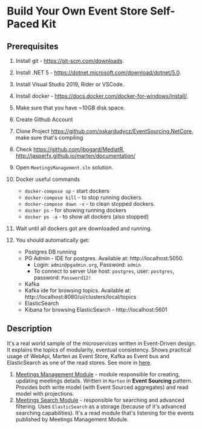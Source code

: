 # Build Your Own Event Store Self-Paced Kit

## Prerequisites

1. Install git - https://git-scm.com/downloads.
2. Install .NET 5 - https://dotnet.microsoft.com/download/dotnet/5.0.
3. Install Visual Studio 2019, Rider or VSCode.
4. Install docker - https://docs.docker.com/docker-for-windows/install/.
5. Make sure that you have ~10GB disk space.
6. Create Github Account
7. Clone Project https://github.com/oskardudycz/EventSourcing.NetCore, make sure that's compiling
8. Check https://github.com/jbogard/MediatR, http://jasperfx.github.io/marten/documentation/
9. Open `MeetingsManagement.sln` solution.
10. Docker useful commands

    - `docker-compose up` - start dockers
    - `docker-compose kill` - to stop running dockers.
    - `docker-compose down -v` - to clean stopped dockers.
    - `docker ps` - for showing running dockers
    - `docker ps -a` - to show all dockers (also stopped)

11. Wait until all dockers got are downloaded and running.
12. You should automatically get:

    - Postgres DB running
    - PG Admin - IDE for postgres. Available at: http://localhost:5050.
        - Login: `admin@pgadmin.org`, Password: `admin`
        - To connect to server Use host: `postgres`, user: `postgres`, password: `Password12!`
    - Kafka
    - Kafka ide for browsing topics. Available at: http://localhost:8080/ui/clusters/local/topics
    - ElasticSearch
    - Kibana for browsing ElasticSearch - http://localhost:5601

## Description

It's a real world sample of the microservices written in Event-Driven design. It explains the topics of modularity, eventual consistency. Shows practical usage of WebApi, Marten as Event Store, Kafka as Event bus and ElasticSearch as one of the read stores. See more in [here](./02-EventSourcingAdvanced/).

1. [Meetings Management Module](./MeetingsManagement) - module responsible for creating, updating meetings details. Written in `Marten` in **Event Sourcing** pattern. Provides both write model (with Event Sourced aggregates) and read model with projections.
2. [Meetings Search Module](./MeetingsSearch) - responsible for searching and advanced filtering. Uses `ElasticSearch` as a storage (because of it's advanced searching capabilities). It's a read module that's listening for the events published by Meetings Management Module.
